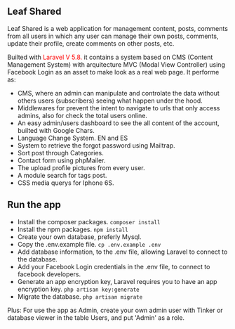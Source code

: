 
## Leaf Shared

Leaf Shared is a web application for management content, posts, comments from all users in which any user can manage their own posts, comments, update their profile, create comments on other posts, etc.

Builted with <span style="color:red">Laravel V 5.8.</span> it contains a system based on CMS (Content Management System) with arquitecture MVC (Modal View Controller) using Facebook Login as an asset to make look as a real web page. It performe as:


- CMS, where an admin can manipulate and controlate the data without others users (subscribers) seeing what happen under the hood.
- Middlewares for prevent the intent to navigate to urls that only access admins, also for check the total users online.
- An easy admin/users dashboard to see the all content of the account, builted with Google Chars.
- Language Change System. EN and ES
- System to retrieve the forgot password using Mailtrap.
- Sort post through Categories.
- Contact form using phpMailer.
- The upload profile pictures from every user.
- A module search for tags post.
- CSS media querys for Iphone 6S.

## Run the app

- Install the composer packages. `composer install`
- Install the npm packages. `npm install`
- Create your own database, preferly Mysql.
- Copy the .env.example file. `cp .env.example .env`
- Add database information, to the .env file, allowing Laravel to connect to the database.
- Add your Facebook Login credentials in the .env file, to connect to facebook developers. 
- Generate an app encryption key, Laravel requires you to have an app encryption key. `php artisan key:generate`
- Migrate the database. `php artisan migrate`

Plus: For use the app as Admin, create your own admin user with Tinker or database viewer in the table Users, and put 'Admin' as a role.